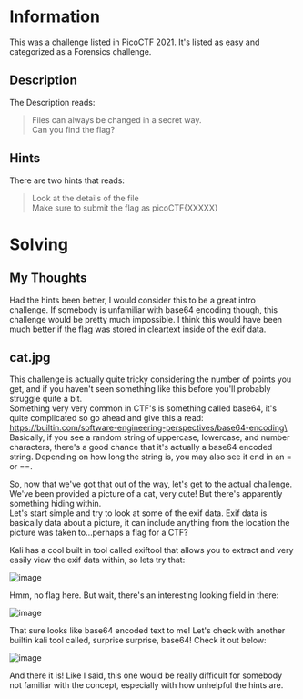 # Information
This was a challenge listed in PicoCTF 2021.  It's listed as easy and categorized as a Forensics challenge.

## Description
The Description reads:
> Files can always be changed in a secret way.\
> Can you find the flag?

## Hints
There are two hints that reads:
> Look at the details of the file\
> Make sure to submit the flag as picoCTF{XXXXX}

# Solving
## My Thoughts
Had the hints been better, I would consider this to be a great intro challenge.  If somebody is unfamiliar with base64 encoding though, this challenge would be pretty much impossible.  I think this would have been much better if the flag was stored in cleartext inside of the exif data.

## cat.jpg
This challenge is actually quite tricky considering the number of points you get, and if you haven't seen something like this before you'll probably struggle quite a bit.\
Something very very common in CTF's is something called base64, it's quite complicated so go ahead and give this a read:  https://builtin.com/software-engineering-perspectives/base64-encoding\
Basically, if you see a random string of uppercase, lowercase, and number characters, there's a good chance that it's actually a base64 encoded string.  Depending on how long the string is, you may also see it end in an = or ==.

So, now that we've got that out of the way, let's get to the actual challenge.  We've been provided a picture of a cat, very cute! But there's apparently something hiding within.\
Let's start simple and try to look at some of the exif data.  Exif data is basically data about a picture, it can include anything from the location the picture was taken to...perhaps a flag for a CTF?

Kali has a cool built in tool called exiftool that allows you to extract and very easily view the exif data within, so lets try that:

![image](https://github.com/noah344/CTF_Stuff/assets/17501232/75cae211-97f1-44a1-bccb-73bb3d47fc23)

Hmm, no flag here.  But wait, there's an interesting looking field in there:

![image](https://github.com/noah344/CTF_Stuff/assets/17501232/6a2e3d8d-c22f-4a83-9818-08a21f9d3f52)

That sure looks like base64 encoded text to me! Let's check with another builtin kali tool called, surprise surprise, base64! Check it out below:

![image](https://github.com/noah344/CTF_Stuff/assets/17501232/6528183b-c854-47c7-8dda-3381ea5b1f24)

And there it is! Like I said, this one would be really difficult for somebody not familiar with the concept, especially with how unhelpful the hints are.
